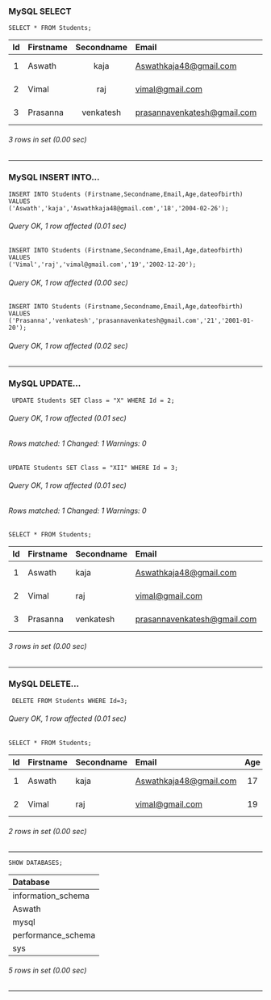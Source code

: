 ### MySQL SELECT
```syntax
SELECT * FROM Students;
```
| Id | Firstname | Secondname | Email                       | Age | dateofbirth |
|:--:|:----------|:--------:|:------------------------|:---:|:------------|
|  1 | Aswath    | kaja       | Aswathkaja48@gmail.com      |  18 | 2004-02-26  |
|  2 | Vimal     | raj        | vimal@gmail.com             |  19 | 2002-12-20  |
|  3 | Prasanna  | venkatesh  | prasannavenkatesh@gmail.com |  21 | 2001-01-20  |
###### 3 rows in set (0.00 sec)
* * *
### MySQL INSERT INTO...
```syntax
INSERT INTO Students (Firstname,Secondname,Email,Age,dateofbirth) VALUES
('Aswath','kaja','Aswathkaja48@gmail.com','18','2004-02-26');
```
###### Query OK, 1 row affected (0.01 sec)
```syntax
INSERT INTO Students (Firstname,Secondname,Email,Age,dateofbirth) VALUES
('Vimal','raj','vimal@gmail.com','19','2002-12-20');
```
###### Query OK, 1 row affected (0.00 sec)
```syntax
INSERT INTO Students (Firstname,Secondname,Email,Age,dateofbirth) VALUES
('Prasanna','venkatesh','prasannavenkatesh@gmail.com','21','2001-01-20');
```
###### Query OK, 1 row affected (0.02 sec)
* * *

### MySQL UPDATE...
```syntax
 UPDATE Students SET Class = "X" WHERE Id = 2;
```
###### Query OK, 1 row affected (0.01 sec)
###### Rows matched: 1  Changed: 1  Warnings: 0
```syntax
UPDATE Students SET Class = "XII" WHERE Id = 3;
```
###### Query OK, 1 row affected (0.01 sec)
###### Rows matched: 1  Changed: 1  Warnings: 0
```syntax
SELECT * FROM Students;
```
| Id | Firstname | Secondname | Email                       | Age | dateofbirth | Class |
|:--:|:----------|:-----------|:----------------------------|:---:|:------------|:------|
|  1 | Aswath    | kaja       | Aswathkaja48@gmail.com      |  18 | 2004-02-26  | XII   |
|  2 | Vimal     | raj        | vimal@gmail.com             |  19 | 2002-12-20  | X     |
|  3 | Prasanna  | venkatesh  | prasannavenkatesh@gmail.com |  21 | 2001-01-20  | XII   |
###### 3 rows in set (0.00 sec)
* * *
### MySQL DELETE...
```syntax
 DELETE FROM Students WHERE Id=3;
``` 
###### Query OK, 1 row affected (0.01 sec)
```syntax
SELECT * FROM Students;
```
| Id | Firstname | Secondname | Email                   | Age | dateofbirth | Class |
|:--:|:----------|:-----------|:------------------------|:---:|:------------|:------|
|  1 | Aswath    | kaja       | Aswathkaja48@gmail.com  |  17 | 2004-02-26  | XII   |
|  2 | Vimal     | raj        | vimal@gmail.com         |  19 | 2002-12-20  | X     |
###### 2 rows in set (0.00 sec)
* * *
```syntax
SHOW DATABASES;
```
| Database           |
|:-------------------|
| information_schema |
| Aswath             |
| mysql              |
| performance_schema |
| sys                |
###### 5 rows in set (0.00 sec)
* * *
